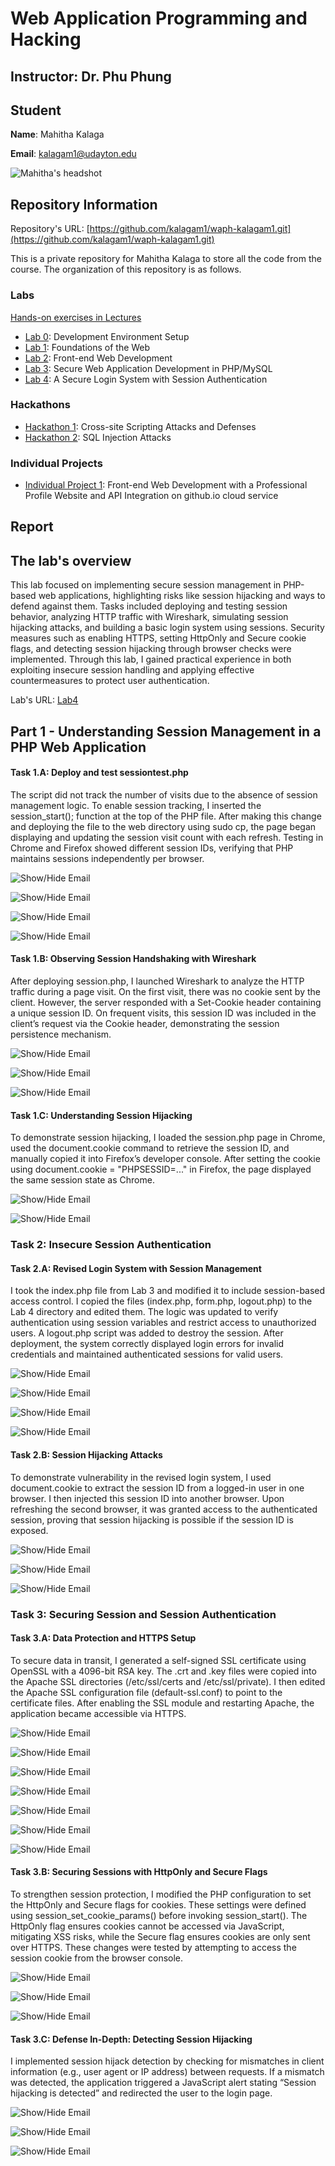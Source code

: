 # Web Application Programming and Hacking

## Instructor: Dr. Phu Phung

## Student

**Name**: Mahitha Kalaga

**Email**: [kalagam1@udayton.edu](kalagam1@udayton.edu)

![Mahitha's headshot](../../images/mahi.jpeg)

## Repository Information

Repository's URL: [https://github.com/kalagam1/waph-kalagam1.git](https://github.com/kalagam1/waph-kalagam1.git)

This is a private repository for Mahitha Kalaga to store all the code from the course. The organization of this repository is as follows.

### Labs

[Hands-on exercises in Lectures](labs)

- [Lab 0](labs/lab0): Development Environment Setup
- [Lab 1](labs/lab1): Foundations of the Web
- [Lab 2](labs/lab2): Front-end Web Development
- [Lab 3](labs/lab3): Secure Web Application Development in PHP/MySQL
- [Lab 4](labs/lab4): A Secure Login System with Session Authentication

### Hackathons

- [Hackathon 1](hackathon1): Cross-site Scripting Attacks and Defenses
- [Hackathon 2](hackathon2): SQL Injection Attacks

### Individual Projects

- [Individual Project 1](https://github.com/kalagam1/kalagam1.github.io): Front-end Web Development with a Professional Profile Website and API Integration on github.io cloud service

## Report

## The lab's overview

This lab focused on implementing secure session management in PHP-based web applications, highlighting risks like session hijacking and ways to defend against them. Tasks included deploying and testing session behavior, analyzing HTTP traffic with Wireshark, simulating session hijacking attacks, and building a basic login system using sessions. Security measures such as enabling HTTPS, setting HttpOnly and Secure cookie flags, and detecting session hijacking through browser checks were implemented. Through this lab, I gained practical experience in both exploiting insecure session handling and applying effective countermeasures to protect user authentication.

Lab's URL: [Lab4](https://github.com/kalagam1/waph-kalagam1/tree/main/labs/lab4)

## Part 1 - Understanding Session Management in a PHP Web Application

#### Task 1.A: Deploy and test sessiontest.php

The script did not track the number of visits due to the absence of session management logic. To enable session tracking, I inserted the session_start(); function at the top of the PHP file. After making this change and deploying the file to the web directory using sudo cp, the page began displaying and updating the session visit count with each refresh. Testing in Chrome and Firefox showed different session IDs, verifying that PHP maintains sessions independently per browser.

![Show/Hide Email](../../images/lab41.a.1.jpeg)

![Show/Hide Email](../../images/lab41.a.2.jpeg)

![Show/Hide Email](../../images/lab41.a.3.jpeg)

![Show/Hide Email](../../images/lab41.a.4.jpeg)

#### Task 1.B: Observing Session Handshaking with Wireshark

After deploying session.php, I launched Wireshark to analyze the HTTP traffic during a page visit. On the first visit, there was no cookie sent by the client. However, the server responded with a Set-Cookie header containing a unique session ID. On frequent visits, this session ID was included in the client’s request via the Cookie header, demonstrating the session persistence mechanism.

![Show/Hide Email](../../images/lab41.b.1.jpeg)

![Show/Hide Email](../../images/lab41.b.2.jpeg)

![Show/Hide Email](../../images/lab41.b.3.jpeg)

#### Task 1.C: Understanding Session Hijacking

To demonstrate session hijacking, I loaded the session.php page in Chrome, used the document.cookie command to retrieve the session ID, and manually copied it into Firefox’s developer console. After setting the cookie using document.cookie = "PHPSESSID=..." in Firefox, the page displayed the same session state as Chrome.

![Show/Hide Email](../../images/lab41.c.1.jpeg)

![Show/Hide Email](../../images/lab41.c.2.jpeg)

### Task 2: Insecure Session Authentication

#### Task 2.A: Revised Login System with Session Management

I took the index.php file from Lab 3 and modified it to include session-based access control. I copied the files (index.php, form.php, logout.php) to the Lab 4 directory and edited them. The logic was updated to verify authentication using session variables and restrict access to unauthorized users. A logout.php script was added to destroy the session. After deployment, the system correctly displayed login errors for invalid credentials and maintained authenticated sessions for valid users.

![Show/Hide Email](../../images/lab42.a.1.jpeg)

![Show/Hide Email](../../images/lab42.a.2.jpeg)

![Show/Hide Email](../../images/lab42.a.3.jpeg)

![Show/Hide Email](../../images/lab42.a.4.jpeg)

#### Task 2.B: Session Hijacking Attacks

To demonstrate vulnerability in the revised login system, I used document.cookie to extract the session ID from a logged-in user in one browser. I then injected this session ID into another browser. Upon refreshing the second browser, it was granted access to the authenticated session, proving that session hijacking is possible if the session ID is exposed.

![Show/Hide Email](../../images/lab42.b.1.jpeg)

![Show/Hide Email](../../images/lab42.b.2.jpeg)

![Show/Hide Email](../../images/lab42.b.3.jpeg)

### Task 3: Securing Session and Session Authentication

#### Task 3.A: Data Protection and HTTPS Setup 

To secure data in transit, I generated a self-signed SSL certificate using OpenSSL with a 4096-bit RSA key. The .crt and .key files were copied into the Apache SSL directories (/etc/ssl/certs and /etc/ssl/private). I then edited the Apache SSL configuration file (default-ssl.conf) to point to the certificate files. After enabling the SSL module and restarting Apache, the application became accessible via HTTPS.

![Show/Hide Email](../../images/lab43.a.1.jpeg)

![Show/Hide Email](../../images/lab43.a.2.jpeg)

![Show/Hide Email](../../images/lab43.a.3.jpeg)

![Show/Hide Email](../../images/lab43.a.4.jpeg)

![Show/Hide Email](../../images/lab43.a.5.jpeg)

![Show/Hide Email](../../images/lab43.a.6.jpeg)

![Show/Hide Email](../../images/lab43.a.7.jpeg)

#### Task 3.B: Securing Sessions with HttpOnly and Secure Flags  

To strengthen session protection, I modified the PHP configuration to set the HttpOnly and Secure flags for cookies. These settings were defined using session_set_cookie_params() before invoking session_start(). The HttpOnly flag ensures cookies cannot be accessed via JavaScript, mitigating XSS risks, while the Secure flag ensures cookies are only sent over HTTPS. These changes were tested by attempting to access the session cookie from the browser console.

![Show/Hide Email](../../images/lab43.b.1.jpeg)

![Show/Hide Email](../../images/lab43.b.2.jpeg)

![Show/Hide Email](../../images/lab43.b.3.jpeg)

#### Task 3.C: Defense In-Depth: Detecting Session Hijacking

I implemented session hijack detection by checking for mismatches in client information (e.g., user agent or IP address) between requests. If a mismatch was detected, the application triggered a JavaScript alert stating “Session hijacking is detected” and redirected the user to the login page.

![Show/Hide Email](../../images/lab43.c.1.jpeg)

![Show/Hide Email](../../images/lab43.c.2.jpeg)

![Show/Hide Email](../../images/lab43.c.3.jpeg)
